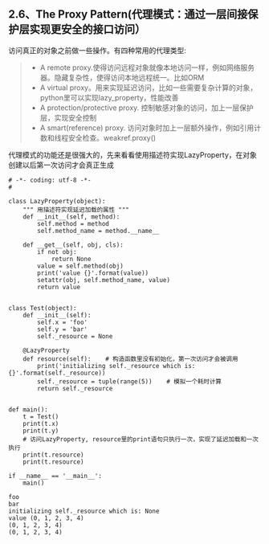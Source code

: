 

## 2.6、The Proxy Pattern(代理模式：通过一层间接保护层实现更安全的接口访问）

访问真正的对象之前做一些操作。有四种常用的代理类型:

> - A remote proxy.使得访问远程对象就像本地访问一样，例如网络服务器。隐藏复杂性，使得访问本地远程统一。比如ORM
> - A virtual proxy。用来实现延迟访问，比如一些需要复杂计算的对象，python里可以实现lazy_property，性能改善
> - A protection/protective proxy. 控制敏感对象的访问，加上一层保护层，实现安全控制
> - A smart(reference) proxy. 访问对象时加上一层额外操作，例如引用计数和线程安全检查。weakref.proxy()

代理模式的功能还是很强大的，先来看看使用描述符实现LazyProperty，在对象创建以后第一次访问才会真正生成

```
# -*- coding: utf-8 -*-
#

class LazyProperty(object):
    """ 用描述符实现延迟加载的属性 """
    def __init__(self, method):
        self.method = method
        self.method_name = method.__name__

    def __get__(self, obj, cls):
        if not obj:
            return None
        value = self.method(obj)
        print('value {}'.format(value))
        setattr(obj, self.method_name, value)
        return value


class Test(object):
    def __init__(self):
        self.x = 'foo'
        self.y = 'bar'
        self._resource = None

    @LazyProperty
    def resource(self):    # 构造函数里没有初始化，第一次访问才会被调用
        print('initializing self._resource which is: {}'.format(self._resource))
        self._resource = tuple(range(5))    # 模拟一个耗时计算
        return self._resource


def main():
    t = Test()
    print(t.x)
    print(t.y)
    # 访问LazyProperty, resource里的print语句只执行一次，实现了延迟加载和一次执行
    print(t.resource)
    print(t.resource)

if __name__ == '__main__':
    main()
    
foo
bar
initializing self._resource which is: None
value (0, 1, 2, 3, 4)
(0, 1, 2, 3, 4)
(0, 1, 2, 3, 4)
```


